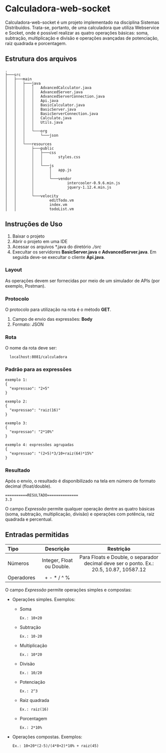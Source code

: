 # Calculadora-web-socket
Calculadora-web-socket é um projeto implementado na disciplina Sistemas Distribuídos.
Trata-se, portanto, de uma calculadora que utiliza Webservice e Socket, onde é possível realizar as quatro operações básicas: soma, subtração, multiplicação e divisão 
e operações avançadas de potenciação, raiz quadrada e porcentagem.

## Estrutura dos arquivos
  ~~~
  .
  ├───src
  │   ├───main
  │   │   ├───java
  │   │   │   │   AdvancedCalculator.java
  │   │   │   │   AdvancedServer.java
  │   │   │   │   AdvancedServerConnection.java
  │   │   │   │   Api.java
  │   │   │   │   BasicCalculator.java
  │   │   │   │   BasicServer.java
  │   │   │   │   BasicServerConnection.java
  │   │   │   │   Calculate.java
  │   │   │   │   Utils.java
  │   │   │   │
  │   │   │   └───org
  │   │   │       └───json
  │   │   │
  │   │   └───resources
  │   │       ├───public
  │   │       │   ├───css
  │   │       │   │       styles.css
  │   │       │   │
  │   │       │   └───js
  │   │       │       │   app.js
  │   │       │       │
  │   │       │       └───vendor
  │   │       │               intercooler-0.9.6.min.js
  │   │       │               jquery-1.12.4.min.js
  │   │       │
  │   │       └───velocity
  │   │               editTodo.vm
  │   │               index.vm
  │   │               todoList.vm

~~~

##  Instruções de Uso
1. Baixar o projeto
2. Abrir o projeto em uma IDE
3. Acessar os arquivos \*.java do diretório *./src*
4. Execultar os servidores **BasicServer.java** e **AdvancedServer.java**. Em seguida deve-se execultar o cliente **Api.java**.

### Layout
As operações devem ser fornecidas por meio de um simulador de APIs (por exemplo, Postman).

### Protocolo
O protocolo para utilização na rota é o método **GET**.

1. Campo de envio das expressões:  **Body**
2. Formato: JSON

### Rota
O nome da rota deve ser:
~~~
  localhost:8081/calculadora
~~~
### Padrão para as expressões
~~~
exemplo 1:
{
  "expressao": "2+5"
}
~~~
~~~
exemplo 2:
{
  "expressao": "raiz(16)"
}
~~~

~~~
exemplo 3:
{
  "expressao": "2*10%"
}
~~~

~~~
exemplo 4: expressões agrupadas
{
  "expressao": "(2+5)*3/10+raiz(64)*15%"
}
~~~
### Resultado
Após o envio, o resultado  é disponibilizado na tela em número de formato decimal (float/double).
~~~
==========RESULTADO==============
3.3
~~~

O campo *Expressão* permite qualquer operação dentre as quatro básicas (soma, subtração, multiplicação, divisão) e
operações com potência, raiz quadrada e percentual.

## Entradas permitidas

| Tipo |         Descrição         |Restrição |
| :---         |:-------------------------:| :---: |
| Números      | Integer, Float ou Double. | Para Floats e Double, o separador decimal deve ser o ponto. Ex.: 20.5, 10.87, 10587.12    |
| Operadores   |        + - * / ^ %        |     |



O campo *Expressão* permite operações simples e compostas:
* Operações simples. Exemplos:
  * Soma
    ~~~
    Ex.: 10+20
    ~~~
  * Subtração
    ~~~
    Ex.: 10-20
    ~~~
  * Multiplicação
    ~~~
    Ex.: 10*20
    ~~~
  * Divisão
    ~~~
    Ex.: 10/20
    ~~~
  * Potenciação
      ~~~
      Ex.: 2^3
      ~~~
  * Raiz quadrada
      ~~~
      Ex.: raiz(16)
      ~~~
  * Porcentagem
      ~~~
      Ex.: 2*10%
      ~~~
  
* Operações compostas. Exemplos:
    ~~~
    Ex.: 10+20*(2-5)/(4*8+2)*10% + raiz(45)
    ~~~
